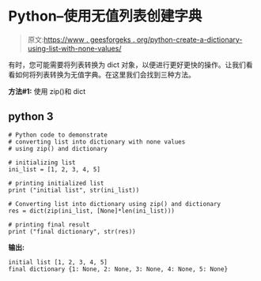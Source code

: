 # Python–使用无值列表创建字典

> 原文:[https://www . geesforgeks . org/python-create-a-dictionary-using-list-with-none-values/](https://www.geeksforgeeks.org/python-create-a-dictionary-using-list-with-none-values/)

有时，您可能需要将列表转换为 dict 对象，以便进行更好更快的操作。让我们看看如何将列表转换为无值字典。在这里我们会找到三种方法。

**方法#1:** 使用 zip()和 dict

## python 3

```
# Python code to demonstrate
# converting list into dictionary with none values
# using zip() and dictionary

# initializing list
ini_list = [1, 2, 3, 4, 5]

# printing initialized list
print ("initial list", str(ini_list))

# Converting list into dictionary using zip() and dictionary
res = dict(zip(ini_list, [None]*len(ini_list)))

# printing final result
print ("final dictionary", str(res))
```

**输出:**

```
initial list [1, 2, 3, 4, 5]
final dictionary {1: None, 2: None, 3: None, 4: None, 5: None}
```